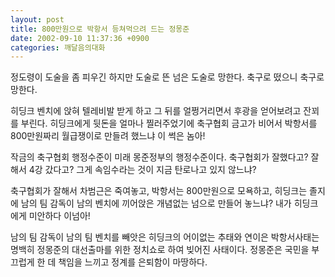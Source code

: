 ```yaml
---
layout: post
title: 800만원으로 박항서 등쳐먹으려 드는 정몽준
date: 2002-09-10 11:37:36 +0900
categories: 깨달음의대화
---
```

정도령이 도술을 좀 피우긴 하지만 도술로 뜬 넘은 도술로 망한다. 축구로 떴으니 축구로 망한다.
  

  
히딩크 벤치에 앉혀 텔레비발 받게 하고 그 뒤를 얼쩡거리면서 후광을 얻어보려고 잔꾀를 부린다. 히딩크에게 뒷돈을 얼마나 찔러주었기에 축구협회 금고가 비어서 박항서를 800만원짜리 월급쟁이로 만들려 했느냐 이 썩은 놈아!
  

  
작금의 축구협회 행정수준이 미래 몽준정부의 행정수준이다. 축구협회가 잘했다고? 잘해서 4강 갔다고? 그게 속임수라는 것이 지금 탄로나고 있지 않느냐?
  

  
축구협회가 잘해서 차범근은 죽여놓고, 박항서는 800만원으로 모욕하고, 히딩크는 졸지에 남의 팀 감독이 남의 벤치에 끼어앉은 개념없는 넘으로 만들어 놓느냐? 내가 히딩크에게 미안하다 이넘아!
  

  
남의 팀 감독이 남의 팀 벤치를 빼앗은 히딩크의 어이없는 추태와 연이은 박항서사태는 명백히 정몽준의 대선출마를 위한 정치쇼로 하여 빚어진 사태이다. 정몽준은 국민을 부끄럽게 한 데 책임을 느끼고 정계를 은퇴함이 마땅하다.